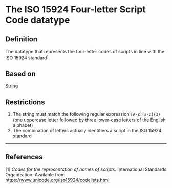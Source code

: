 # The ISO 15924 Four-letter Script Code datatype

## Definition
The datatype that represents the four-letter codes of scripts in line with the ISO 15924 standard<sup>[1](#fn1)</sup>.

## Based on 
[String](../datatypes/String.md) 

## Restrictions
1. The string must match the following regular expression `[A-Z][a-z]{3}` (one uppercase letter followed by three lower-case letters of the English alphabet)
1. The combination of letters actually identifiers a script in the ISO 15924 standard

---
## References
<a name="fn1">\[1\]</a> *Codes for the representation of names of scripts*. International Standards Organization. Available from https://www.unicode.org/iso15924/codelists.html
